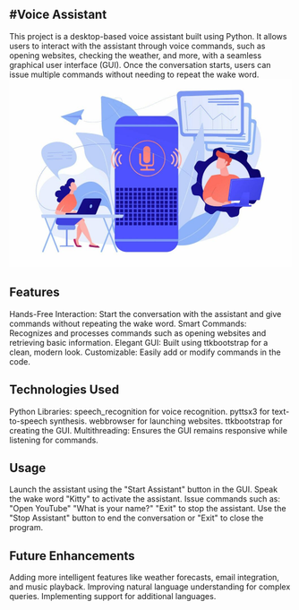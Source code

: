 **#Voice Assistant**
-------------------
This project is a desktop-based voice assistant built using Python. It allows users to interact with the assistant through voice commands, such as opening websites, checking the weather, and more, with a seamless graphical user interface (GUI). Once the conversation starts, users can issue multiple commands without needing to repeat the wake word.
![Screenshot (54)](Voice-Assistant.jpg)

**Features**
-------------------
Hands-Free Interaction: Start the conversation with the assistant and give commands without repeating the wake word.
Smart Commands: Recognizes and processes commands such as opening websites and retrieving basic information.
Elegant GUI: Built using ttkbootstrap for a clean, modern look.
Customizable: Easily add or modify commands in the code.

**Technologies Used**
-------------------
Python Libraries:
speech_recognition for voice recognition.
pyttsx3 for text-to-speech synthesis.
webbrowser for launching websites.
ttkbootstrap for creating the GUI.
Multithreading: Ensures the GUI remains responsive while listening for commands.

**Usage**
-------------------
Launch the assistant using the "Start Assistant" button in the GUI.
Speak the wake word "Kitty" to activate the assistant.
Issue commands such as:
"Open YouTube"
"What is your name?"
"Exit" to stop the assistant.
Use the "Stop Assistant" button to end the conversation or "Exit" to close the program.

**Future Enhancements**
-------------------
Adding more intelligent features like weather forecasts, email integration, and music playback.
Improving natural language understanding for complex queries.
Implementing support for additional languages.
